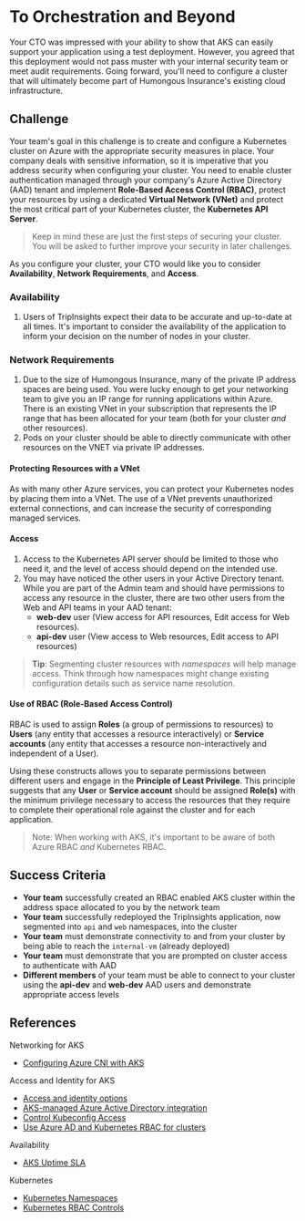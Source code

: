 # To Orchestration and Beyond

Your CTO was impressed with your ability to show that AKS can easily support your application using a test deployment. However, you agreed that this deployment would not pass muster with your internal security team or meet audit requirements. Going forward, you'll need to configure a cluster that will ultimately become part of Humongous Insurance's existing cloud infrastructure.

## Challenge

Your team's goal in this challenge is to create and configure a Kubernetes cluster on Azure with the appropriate security measures in place. Your company deals with sensitive information, so it is imperative that you address security when configuring your cluster. You need to enable cluster authentication managed through your company's Azure Active Directory (AAD) tenant and implement **Role-Based Access Control (RBAC)**, protect your resources by using a dedicated **Virtual Network (VNet)** and protect the most critical part of your Kubernetes cluster, the **Kubernetes API Server**.

> Keep in mind these are just the first steps of securing your cluster. You will be asked to further improve your security in later challenges.

As you configure your cluster, your CTO would like you to consider **Availability**, **Network Requirements**, and **Access**.

### Availability

1. Users of TripInsights expect their data to be accurate and up-to-date at all times. It's important to consider the availability of the application to inform your decision on the number of nodes in your cluster.

### Network Requirements

1. Due to the size of Humongous Insurance, many of the private IP address spaces are being used. You were lucky enough to get your networking team to give you an IP range for running applications within Azure. There is an existing VNet in your subscription that represents the IP range that has been allocated for your team (both for your cluster *and* other resources).
1. Pods on your cluster should be able to directly communicate with other resources on the VNET via private IP addresses.

#### Protecting Resources with a VNet

As with many other Azure services, you can protect your Kubernetes nodes by placing them into a VNet. The use of a VNet prevents unauthorized external connections, and can increase the security of corresponding managed services.

#### Access

1. Access to the Kubernetes API server should be limited to those who need it, and the level of access should depend on the intended use.
1. You may have noticed the other users in your Active Directory tenant. While you are part of the Admin team and should have permissions to access any resource in the cluster, there are two other users from the Web and API teams in your AAD tenant:
    - **web-dev** user (View access for API resources, Edit access for Web resources).
    - **api-dev** user (View access to Web resources, Edit access to API resources)

> **Tip**: Segmenting cluster resources with *namespaces* will help manage access. Think through how namespaces might change existing configuration details such as service name resolution.

#### Use of RBAC (Role-Based Access Control)

RBAC is used to assign **Roles** (a group of permissions to resources) to **Users** (any entity that accesses a resource interactively) or **Service accounts** (any entity that accesses a resource non-interactively and independent of a User).

Using these constructs allows you to separate permissions between different users and engage in the **Principle of Least Privilege**. This principle suggests that any **User** or **Service account** should be assigned **Role(s)** with the minimum privilege necessary to access the resources that they require to complete their operational role against the cluster and for each application.

> Note: When working with AKS, it's important to be aware of both Azure RBAC *and* Kubernetes RBAC.

## Success Criteria

- **Your team** successfully created an RBAC enabled AKS cluster within the address space allocated to you by the network team
- **Your team** successfully redeployed the TripInsights application, now segmented into `api` and `web` namespaces, into the cluster
- **Your team** must demonstrate connectivity to and from your cluster by being able to reach the `internal-vm` (already deployed)
- **Your team** must demonstrate that you are prompted on cluster access to authenticate with AAD
- **Different members** of your team must be able to connect to your cluster using the **api-dev** and **web-dev** AAD users and demonstrate appropriate access levels

## References

Networking for AKS

- [Configuring Azure CNI with AKS](https://docs.microsoft.com/en-us/azure/aks/configure-azure-cni)

Access and Identity for AKS

- [Access and identity options](https://docs.microsoft.com/en-us/azure/aks/concepts-identity)
- [AKS-managed Azure Active Directory integration](https://docs.microsoft.com/en-us/azure/aks/managed-aad)
- [Control Kubeconfig Access](https://docs.microsoft.com/en-us/azure/aks/control-kubeconfig-access)
- [Use Azure AD and Kubernetes RBAC for clusters](https://docs.microsoft.com/en-us/azure/aks/azure-ad-rbac)

Availability

- [AKS Uptime SLA](https://docs.microsoft.com/en-us/azure/aks/uptime-sla)

Kubernetes

- [Kubernetes Namespaces](https://kubernetes.io/docs/concepts/overview/working-with-objects/namespaces/)
- [Kubernetes RBAC Controls](https://kubernetes.io/docs/reference/access-authn-authz/rbac/)
